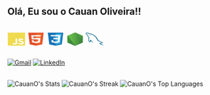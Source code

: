 ## Olá, Eu sou o Cauan Oliveira!!

<div style="display: inline_block"><br>
  <img align="center" alt="JavaScript" height="30" width="40" src="https://raw.githubusercontent.com/devicons/devicon/master/icons/javascript/javascript-plain.svg">
  <img align="center" alt="HTML5" height="30" width="40" src="https://raw.githubusercontent.com/devicons/devicon/master/icons/html5/html5-original.svg">
  <img align="center" alt="CSS3" height="30" width="40" src="https://raw.githubusercontent.com/devicons/devicon/master/icons/css3/css3-original.svg">
  <img align="center" alt="Node.js" height="30" width="40" src="https://raw.githubusercontent.com/devicons/devicon/master/icons/nodejs/nodejs-original.svg">
  <img align="center" alt="MySQL" height="30" width="40" src="https://raw.githubusercontent.com/devicons/devicon/master/icons/mysql/mysql-original.svg">
</div>
  
  ##
 
<div>
  <a href = "mailto:cauanpdr123@gmail.com"><img src="https://img.shields.io/badge/-Gmail-%23333?style=for-the-badge&logo=gmail&logoColor=white" target="_blank" alt="Gmail"></a>
  <a href="https://www.linkedin.com/in/cauan-oliveira-935a48231/" target="_blank"><img src="https://img.shields.io/badge/-LinkedIn-%230077B5?style=for-the-badge&logo=linkedin&logoColor=white" target="_blank" alt="LinkedIn"></a> 
</div>

##

<div>
  <img align="center" src="https://github-readme-stats.vercel.app/api?username=CauanO&theme=dark&show_icons=true&hide_border=true&count_private=true" alt="CauanO's Stats">
  <img align="center" src="https://github-readme-streak-stats.herokuapp.com/?user=CauanO&theme=dark&hide_border=true" alt="CauanO's Streak">
  <img align="center" src="https://github-readme-stats.vercel.app/api/top-langs/?username=CauanO&theme=dark&show_icons=true&hide_border=true&layout=compact" alt="CauanO's Top Languages">
</div>
